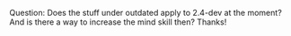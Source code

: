 Question: Does the stuff under outdated apply to 2.4-dev at the moment?
And is there a way to increase the mind skill then? Thanks!